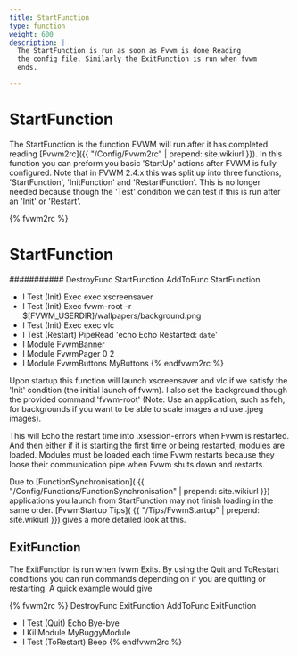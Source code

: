 ```yaml
---
title: StartFunction
type: function
weight: 600
description: |
  The StartFunction is run as soon as Fvwm is done Reading
  the config file. Similarly the ExitFunction is run when fvwm
  ends.

---
```

# StartFunction

The StartFunction is the function FVWM will run after it has completed
reading [Fvwm2rc]({{ "/Config/Fvwm2rc" | prepend: site.wikiurl }}).
In this function you can preform you basic
'StartUp' actions after FVWM is fully configured. Note that in FVWM 2.4.x
this was split up into three functions, 'StartFunction', 'InitFunction'
and 'RestartFunction'. This is no longer needed because though the 'Test'
condition we can test if this is run after an 'Init' or 'Restart'.

{% fvwm2rc %}
#####
# StartFunction
###########
DestroyFunc StartFunction
AddToFunc   StartFunction
+ I Test (Init) Exec exec xscreensaver
+ I Test (Init) Exec fvwm-root -r \
    $[FVWM_USERDIR]/wallpapers/background.png
+ I Test (Init) Exec exec vlc
+ I Test (Restart) PipeRead 'echo Echo Restarted: `date`'
+ I Module FvwmBanner
+ I Module FvwmPager 0 2
+ I Module FvwmButtons MyButtons
{% endfvwm2rc %}

Upon startup this function will launch xscreensaver and vlc if we
satisfy the 'Init' condition (the initial launch of fvwm). I also
set the background though the provided command 'fvwm-root' (Note:
Use an application, such as feh, for backgrounds if you want to be
able to scale images and use .jpeg images).

This will Echo the restart time into .xsession-errors when Fvwm
is restarted. And then either if it is starting the first time
or being restarted, modules are loaded. Modules must be loaded each time
Fvwm restarts because they loose their communication pipe when Fvwm shuts
down and restarts.

Due to [FunctionSynchronisation](
{{ "/Config/Functions/FunctionSynchronisation" | prepend: site.wikiurl }})
applications you launch from StartFunction may
not finish loading in the same order. [FvwmStartup Tips](
{{ "/Tips/FvwmStartup" | prepend: site.wikiurl }}) gives a more detailed
look at this.

## ExitFunction

The ExitFunction is run when fvwm Exits. By using the Quit and ToRestart
conditions you can run commands depending on if you are quitting or
restarting. A quick example would give

{% fvwm2rc %}
DestroyFunc ExitFunction
AddToFunc ExitFunction
+ I Test (Quit) Echo Bye-bye
+ I KillModule MyBuggyModule
+ I Test (ToRestart) Beep
{% endfvwm2rc %}

